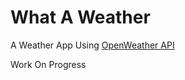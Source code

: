 # What A Weather

A Weather App Using [OpenWeather API](https://api.openweathermap.org/data/2.5/weather)

Work On Progress

